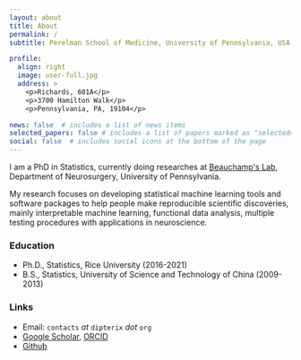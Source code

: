 ```yaml
---
layout: about
title: About
permalink: /
subtitle: Perelman School of Medicine, University of Pennsylvania, USA.

profile:
  align: right
  image: user-full.jpg
  address: >
    <p>Richards, 601A</p>
    <p>3700 Hamilton Walk</p>
    <p>Pennsylvania, PA, 19104</p>

news: false  # includes a list of news items
selected_papers: false # includes a list of papers marked as "selected={true}"
social: false  # includes social icons at the bottom of the page
---
```


I am a PhD in Statistics, currently doing researches at [Beauchamp's Lab](https://www.med.upenn.edu/beauchamplab/), Department of Neurosurgery, University of Pennsylvania. 

My research focuses on developing statistical machine learning tools and software packages to help people make reproducible scientific discoveries, mainly interpretable machine learning, functional data analysis, multiple testing procedures with applications in neuroscience.

### Education

* Ph.D., Statistics, Rice University (2016-2021)
* B.S., Statistics, University of Science and Technology of China (2009-2013)

### Links

* Email: `contacts` *at* `dipterix` _dot_ `org`
* [Google Scholar](https://scholar.google.com/citations?hl=en&user=CMesk0IAAAAJ), [ORCID](https://orcid.org/0000-0001-5629-1116)
* [Github](https://github.com/dipterix)
